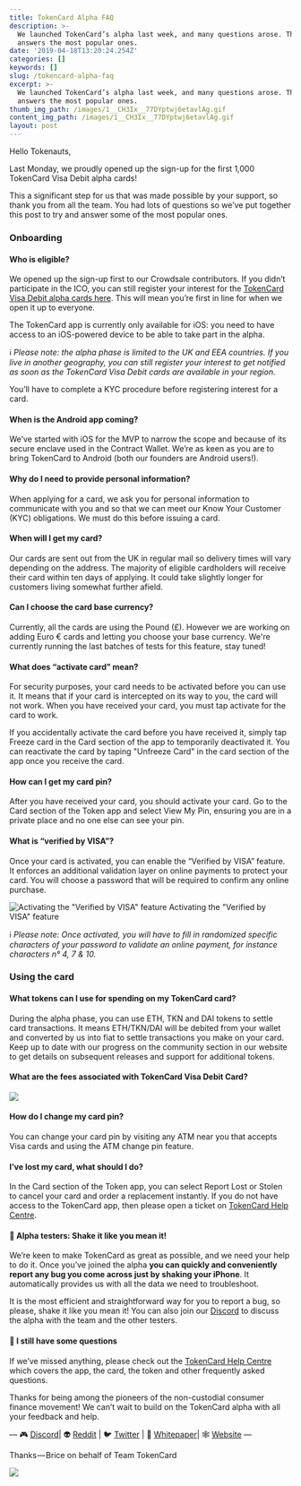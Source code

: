 ```yaml
---
title: TokenCard Alpha FAQ
description: >-
  We launched TokenCard’s alpha last week, and many questions arose. This post
  answers the most popular ones.
date: '2019-04-18T13:20:24.254Z'
categories: []
keywords: []
slug: /tokencard-alpha-faq
excerpt: >-
  We launched TokenCard’s alpha last week, and many questions arose. This post
  answers the most popular ones.
thumb_img_path: /images/1__CH3Ix__77DYptwj6etavlAg.gif
content_img_path: /images/1__CH3Ix__77DYptwj6etavlAg.gif
layout: post
---
```



Hello Tokenauts,

Last Monday, we proudly opened up the sign-up for the first 1,000 TokenCard Visa Debit alpha cards!

This a significant step for us that was made possible by your support, so thank you from all the team. You had lots of questions so we’ve put together this post to try and answer some of the most popular ones.

### Onboarding

#### Who is eligible?

We opened up the sign-up first to our Crowdsale contributors. If you didn’t participate in the ICO, you can still register your interest for the [TokenCard Visa Debit alpha cards here](https://tokencard.io/alpha/). This will mean you’re first in line for when we open it up to everyone.

The TokenCard app is currently only available for iOS: you need to have access to an iOS-powered device to be able to take part in the alpha.

ℹ️ _Please note: the alpha phase is limited to the UK and EEA countries. If you live in another geography, you can still register your interest to get notified as soon as the TokenCard Visa Debit cards are available in your region._

You’ll have to complete a KYC procedure before registering interest for a card.

#### When is the Android app coming?

We’ve started with iOS for the MVP to narrow the scope and because of its secure enclave used in the Contract Wallet. We’re as keen as you are to bring TokenCard to Android (both our founders are Android users!).

#### Why do I need to provide personal information?

When applying for a card, we ask you for personal information to communicate with you and so that we can meet our Know Your Customer (KYC) obligations. We must do this before issuing a card.

#### When will I get my card?

Our cards are sent out from the UK in regular mail so delivery times will vary depending on the address. The majority of eligible cardholders will receive their card within ten days of applying. It could take slightly longer for customers living somewhat further afield.

#### Can I choose the card base currency?

Currently, all the cards are using the Pound (£). However we are working on adding Euro € cards and letting you choose your base currency. We're currently running the last batches of tests for this feature, stay tuned!

#### What does “activate card” mean?

For security purposes, your card needs to be activated before you can use it. It means that if your card is intercepted on its way to you, the card will not work. When you have received your card, you must tap activate for the card to work.

If you accidentally activate the card before you have received it, simply tap Freeze card in the Card section of the app to temporarily deactivated it. You can reactivate the card by taping "Unfreeze Card" in the card section of the app once you receive the card.

#### How can I get my card pin?

After you have received your card, you should activate your card. Go to the Card section of the Token app and select View My Pin, ensuring you are in a private place and no one else can see your pin.

#### What is “verified by VISA”?

Once your card is activated, you can enable the “Verified by VISA” feature. It enforces an additional validation layer on online payments to protect your card. You will choose a password that will be required to confirm any online purchase.

![Activating the "Verified by VISA" feature](images/1__QglOdlm9bwtuVoBMlSL__XQ.png)
Activating the "Verified by VISA" feature

ℹ️ _Please note: Once activated, you will have to fill in randomized specific characters of your password to validate an online payment, for instance characters n° 4, 7 & 10._

### Using the card

#### What tokens can I use for spending on my TokenCard card?

During the alpha phase, you can use ETH, TKN and DAI tokens to settle card transactions. It means ETH/TKN/DAI will be debited from your wallet and converted by us into fiat to settle transactions you make on your card. Keep up to date with our progress on the community section in our website to get details on subsequent releases and support for additional tokens.

#### What are the fees associated with TokenCard Visa Debit Card?

![](images/1__euAHQNk3hpfTfW56LN5S6w.png)

#### How do I change my card pin?

You can change your card pin by visiting any ATM near you that accepts Visa cards and using the ATM change pin feature.

#### I’ve lost my card, what should I do?

In the Card section of the Token app, you can select Report Lost or Stolen to cancel your card and order a replacement instantly. If you do not have access to the TokenCard app, then please open a ticket on [TokenCard Help Centre](https://support.tokencard.io/hc/en-us).

#### 📳 Alpha testers: Shake it like you mean it!

We’re keen to make TokenCard as great as possible, and we need your help to do it. Once you’ve joined the alpha **you can quickly and conveniently report any bug you come across just by shaking your iPhone**. It automatically provides us with all the data we need to troubleshoot.

It is the most efficient and straightforward way for you to report a bug, so please, shake it like you mean it! You can also join our [Discord](https://discordapp.com/invite/RhxpjpX) to discuss the alpha with the team and the other testers.

#### 🙋 I still have some questions

If we’ve missed anything, please check out the [TokenCard Help Centre](https://support.tokencard.io/hc/en-us) which covers the app, the card, the token and other frequently asked questions.

Thanks for being among the pioneers of the non-custodial consumer finance movement! We can’t wait to build on the TokenCard alpha with all your feedback and help.

— 🎮 [Discord](https://discordapp.com/invite/RhxpjpX)| 👽 [Reddit](https://www.reddit.com/r/TokenCard/) | 🐦 [Twitter](https://twitter.com/tokencard_io) | 📜 [Whitepaper](https://tokencard.io/tokencard_whitepaper.pdf)| 🕸️ [Website](https://tokencard.io/) —

Thanks — Brice on behalf of Team TokenCard

![](images/1__XAVNsFRE6xtMKPxquvQITQ.gif)